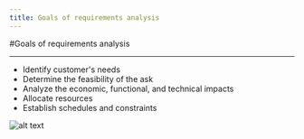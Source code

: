 ```yaml
---
title: Goals of requirements analysis
---
```


#Goals of requirements analysis

--------------------------------------------------------------------------------

- Identify customer's needs
- Determine the feasibility of the ask
- Analyze the economic, functional, and technical impacts
- Allocate resources
- Establish schedules and constraints
  

![alt text](http://www.prevention.com/sites/prevention.com/files/images/news/featured_images/checklist-628x363.jpg "Requirements Analysis")
